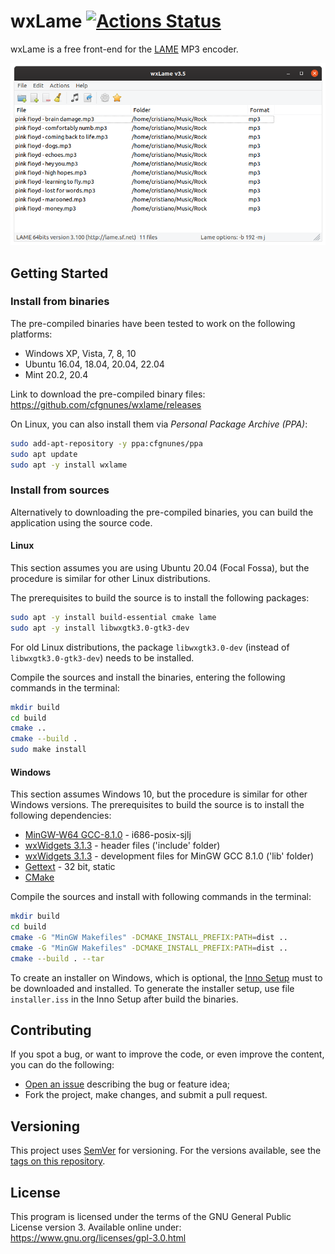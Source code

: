 # wxLame [![Actions Status](https://github.com/cfgnunes/wxlame/workflows/build/badge.svg)](https://github.com/cfgnunes/wxlame/actions)

wxLame is a free front-end for the [LAME](https://lame.sourceforge.io) MP3 encoder.

![screenshot](doc/screenshot.png)

## Getting Started

### Install from binaries

The pre-compiled binaries have been tested to work on the following platforms:

- Windows XP, Vista, 7, 8, 10
- Ubuntu 16.04, 18.04, 20.04, 22.04
- Mint 20.2, 20.4

Link to download the pre-compiled binary files: <https://github.com/cfgnunes/wxlame/releases>

On Linux, you can also install them via *Personal Package Archive (PPA)*:

```sh
sudo add-apt-repository -y ppa:cfgnunes/ppa
sudo apt update
sudo apt -y install wxlame
```

### Install from sources

Alternatively to downloading the pre-compiled binaries, you can build the application using the source code.

#### Linux

This section assumes you are using Ubuntu 20.04 (Focal Fossa), but the procedure is similar for other Linux distributions.

The prerequisites to build the source is to install the following packages:

```sh
sudo apt -y install build-essential cmake lame
sudo apt -y install libwxgtk3.0-gtk3-dev
```

For old Linux distributions, the package `libwxgtk3.0-dev` (instead of `libwxgtk3.0-gtk3-dev`) needs to be installed.

Compile the sources and install the binaries, entering the following commands in the terminal:

```sh
mkdir build
cd build
cmake ..
cmake --build .
sudo make install
```

#### Windows

This section assumes Windows 10, but the procedure is similar for other Windows versions. The prerequisites to build the source is to install the following dependencies:

- [MinGW-W64 GCC-8.1.0](https://sourceforge.net/projects/mingw-w64/files/Toolchains%20targetting%20Win32/Personal%20Builds/mingw-builds/8.1.0/threads-posix/sjlj/i686-8.1.0-release-posix-sjlj-rt_v6-rev0.7z) - i686-posix-sjlj
- [wxWidgets 3.1.3](https://github.com/wxWidgets/wxWidgets/releases/download/v3.1.3/wxWidgets-3.1.3-headers.7z) - header files ('include' folder)
- [wxWidgets 3.1.3](https://github.com/wxWidgets/wxWidgets/releases/download/v3.1.3/wxMSW-3.1.3_gcc810_Dev.7z) - development files for MinGW GCC 8.1.0 ('lib' folder)
- [Gettext](https://mlocati.github.io/articles/gettext-iconv-windows.html) - 32 bit, static
- [CMake](https://cmake.org/download/)

Compile the sources and install with following commands in the terminal:

```sh
mkdir build
cd build
cmake -G "MinGW Makefiles" -DCMAKE_INSTALL_PREFIX:PATH=dist ..
cmake -G "MinGW Makefiles" -DCMAKE_INSTALL_PREFIX:PATH=dist ..
cmake --build . --tar
```

To create an installer on Windows, which is optional, the [Inno Setup](http://www.jrsoftware.org/isinfo.php) must to be downloaded and installed.
To generate the installer setup, use file `installer.iss` in the Inno Setup after build the binaries.

## Contributing

If you spot a bug, or want to improve the code, or even improve the content, you can do the following:

- [Open an issue](https://github.com/cfgnunes/wxlame/issues/new) describing the bug or feature idea;
- Fork the project, make changes, and submit a pull request.

## Versioning

This project uses [SemVer](https://semver.org) for versioning. For the versions available, see the [tags on this repository](https://github.com/cfgnunes/wxlame/tags).

## License

This program is licensed under the terms of the GNU General Public License version 3. Available online under:
<https://www.gnu.org/licenses/gpl-3.0.html>
